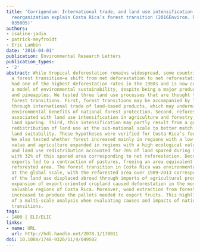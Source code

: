 ```yaml
---
title: 'Corrigendum: International trade, and land use intensification and spatial
  reorganization explain Costa Rica’s forest transition (2016Environ. Res. Lett.11
  035005)'
authors:
- isaline-jadin
- patrick-meyfroidt
- Eric Lambin
date: '2016-04-01'
publication: Environmental Research Letters
publication_types:
- '2'
abstract: While tropical deforestation remains widespread, some countries experienced
  a forest transition—a shift from net deforestation to net reforestation. Costa Rica
  had one of the highest deforestation rates in the 1980s and is now considered as
  a model of environmental sustainability, despite being a major producer of bananas
  and pineapples. We tested three land use processes that are thought to facilitate
  forest transitions. First, forest transitions may be accompanied by land use displacement
  through international trade of land-based products, which may undermine the global-scale
  environmental benefits of national forest protection. Second, reforestation is often
  associated with land use intensification in agriculture and forestry, allowing for
  land sparing. Third, this intensification may partly result from a geographical
  redistribution of land use at the sub-national scale to better match land use with
  land suitability. These hypotheses were verified for Costa Rica’s forest transition.
  We also tested whether forest increased mainly in regions with a low ecological
  value and agriculture expanded in regions with a high ecological value. Intensification
  and land use redistribution accounted for 76% of land spared during the forest transition,
  with 32% of this spared area corresponding to net reforestation. Decreasing meat
  exports led to a contraction of pastures, freeing an area equivalent to 80% of the
  reforested area. The forest transition in Costa Rica was environmentally beneficial
  at the global scale, with the reforested area over 1989–2013 corresponding to 130%
  of the land use displaced abroad through imports of agricultural products. However,
  expansion of export-oriented cropland caused deforestation in the most ecologically
  valuable regions of Costa Rica. Moreover, wood extraction from forest plantations
  increased to produce the pallets needed to export fruits. This highlights the importance
  of a multi-scale analysis when evaluating causes and impacts of nationalscale forest
  transitions.
tags:
- 1400 | ELI/ELIC
links:
- name: URL
  url: http://hdl.handle.net/2078.1/178011
doi: 10.1088/1748-9326/11/4/049502
---
```

